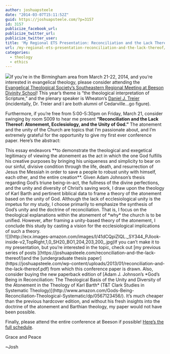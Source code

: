 ```yaml
---
author: joshuapsteele
date: "2014-03-07T15:11:52Z"
guid: https://joshuapsteele.com/?p=3157
id: 3157
publicize_facebook_url:
publicize_twitter_url:
publicize_twitter_user:
title: 'My Regional ETS Presentation: Reconciliation and the Lack Thereof'
url: /my-regional-ets-presentation-reconciliation-and-the-lack-thereof/
categories:
  - theology
  - ethics
---
```


![](http://www.beesondivinity.com/assets/1346/11_cs070900557.jpg)If you’re in the Birmingham area from March 21-22, 2014, and you’re interested in evangelical theology, please consider attending the [Evangelical Theological Society’s Southeastern Regional Meeting at Beeson Divinity School](http://www.beesondivinity.com/ets)! This year’s theme is “the theological interpretation of Scripture,” and the plenary speaker is Wheaton’s [Daniel J. Treier](http://www.wheaton.edu/Academics/Faculty/T/Daniel-Treier) (incidentally, Dr. Treier and I are both alumni of Cedarville…go figure).

Furthermore, if you’re free from 5:00-5:30pm on Friday, March 21, consider swinging by room S009 to hear me present **“Reconciliation and the Lack Thereof: Atonement, Ecclesiology, and the Unity of God.”** The atonement and the unity of the Church are topics that I’m passionate about, and I’m extremely grateful for the opportunity to give my first ever conference paper. Here’s the abstract:

<div>This essay endeavors **to demonstrate the theological and exegetical legitimacy of viewing the atonement as the act in which the one God fulfills his creative purposes by bringing his uniqueness and simplicity to bear on our sinful, divisive condition through the life, death, and resurrection of Jesus the Messiah in order to save a people to robust unity with himself, each other, and the entire creation**. Given Adam Johnson’s thesis regarding God’s triune being-in-act, the fullness of the divine perfections, and the unity and diversity of Christ’s saving work, I draw upon the theology of Karl Barth and pertinent biblical data to frame a theory of the atonement based on the unity of God. Although the lack of ecclesiological unity is the impetus for my study, I choose primarily to emphasize the synthesis of God’s unity and the doctrine of reconciliation. That is, I focus on the theological explanations within the atonement of *why* the church is to be unified. However, after framing a unity-based theory of the atonement, I conclude this study by casting a vision for the ecclesiological implications of such a theory.

</div>![](http://ecx.images-amazon.com/images/I/41dCQpiZIQL._SY344_PJlook-inside-v2,TopRight,1,0_SH20_BO1,204,203,200_.jpg)If you can’t make it to my presentation, but you’re interested in the topic, check out [my previous series of posts ](https://joshuapsteele.com/reconciliation-and-the-lack-thereof/)and the [undergraduate thesis paper](https://joshuapsteele.com/wp-content/uploads/2013/01/reconciliation-and-the-lack-thereof.pdf) from which this conference paper is drawn. Also, consider buying the new paperback edition of [Adam J. Johnson’s *God’s Being in Reconciliation: The Theological Basis of the Unity and Diversity of the Atonement in the Theology of Karl Barth* (T&amp;T Clark Studies in Systematic Theology)](http://www.amazon.com/Gods-Being-Reconciliation-Theological-Systematic/dp/0567123456/). It’s much cheaper than the previous hardcover edition, and without his fresh insights into the doctrine of the atonement and Barthian theology, my paper would not have been possible.

Finally, please attend the entire conference at Beeson if possible! [Here’s the full schedule](http://www.beesondivinity.com/assets/1346/ets_southeast_2014_schedule_1_page.pdf).

Grace and Peace

~Josh
